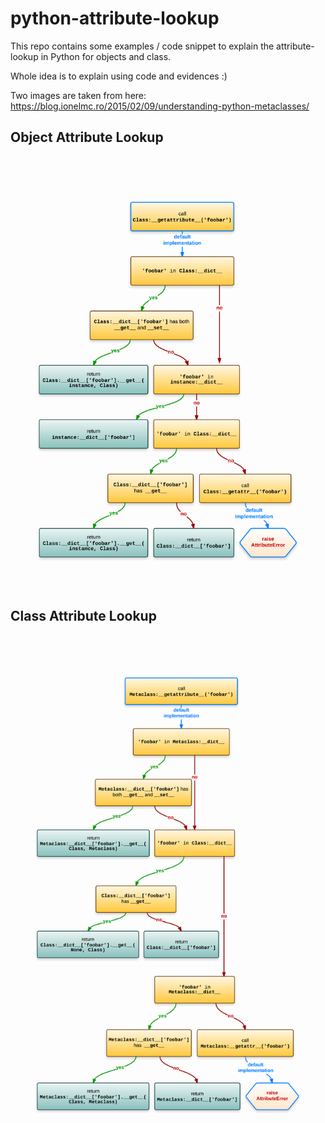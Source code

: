 # python-attribute-lookup
This repo contains some examples / code snippet to explain the attribute-lookup in Python for objects and class.

Whole idea is to explain using code and evidences :)

Two images are taken from here: https://blog.ionelmc.ro/2015/02/09/understanding-python-metaclasses/

## Object Attribute Lookup
![Alt text](object-attribute-lookup.png?raw=true "Object Attribute Lookup")

## Class Attribute Lookup
![Alt text](class-attribute-lookup.png?raw=true "Class Attribute Lookup")